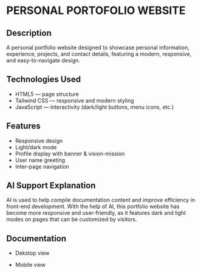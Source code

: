 # PERSONAL PORTOFOLIO WEBSITE

## Description
A personal portfolio website designed to showcase personal information, experience, projects, and contact details, featuring a modern, responsive, and easy-to-navigate design.

## Technologies Used
- HTML5 — page structure
- Tailwind CSS — responsive and modern styling
- JavaScript — interactivity (dark/light buttons, menu icons, etc.)

## Features
- Responsive design
- Light/dark mode
- Profile display with banner & vision-mission
- User name greeting
- Inter-page navigation

## AI Support Explanation
AI is used to help compile documentation content and improve efficiency in front-end development. With the help of AI, this portfolio website has become more responsive and user-friendly, as it features dark and light modes on pages that can be customized by visitors.

## Documentation
- Dekstop view

  
- Mobile view
